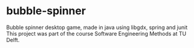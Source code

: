 # bubble-spinner
Bubble spinner desktop game, made in java using libgdx, spring and junit
This project was part of the course Software Engineering Methods at TU Delft.
